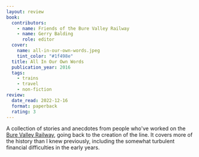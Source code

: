 ```yaml
---
layout: review
book:
  contributors:
    - name: Friends of the Bure Valley Railway
    - name: Gerry Balding
      role: editor
  cover:
    name: all-in-our-own-words.jpeg
    tint_color: "#1f498e"
  title: All In Our Own Words
  publication_year: 2016
  tags:
    - trains
    - travel
    - non-fiction
review:
  date_read: 2022-12-16
  format: paperback
  rating: 3
---
```


A collection of stories and anecdotes from people who've worked on the [Bure Valley Railway][bvr], going back to the creation of the line.
It covers more of the history than I knew previously, including the somewhat turbulent financial difficulties in the early years.

[bvr]: https://alexwlchan.net/2022/11/bure-valley/

